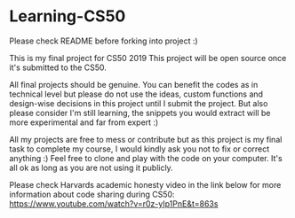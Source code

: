 # Learning-CS50
Please check README before forking into project :)

This is my final project for CS50 2019
This project will be open source once it's submitted to the CS50.

All final projects should be genuine.
You can benefit the codes as in technical level but please do not use the ideas, custom functions and design-wise decisions in this project until I submit the project.
But also please consider I'm still learning, the snippets you would extract will be more experimental and far from expert :)

All my projects are free to mess or contribute but as this project is my final task to complete my course, I would kindly ask you not to fix or correct anything :)
Feel free to clone and play with the code on your computer.
It's all ok as long as you are not using it publicly.

Please check Harvards academic honesty video in the link below for more information about code sharing during CS50:
https://www.youtube.com/watch?v=r0z-yIp1PnE&t=863s
